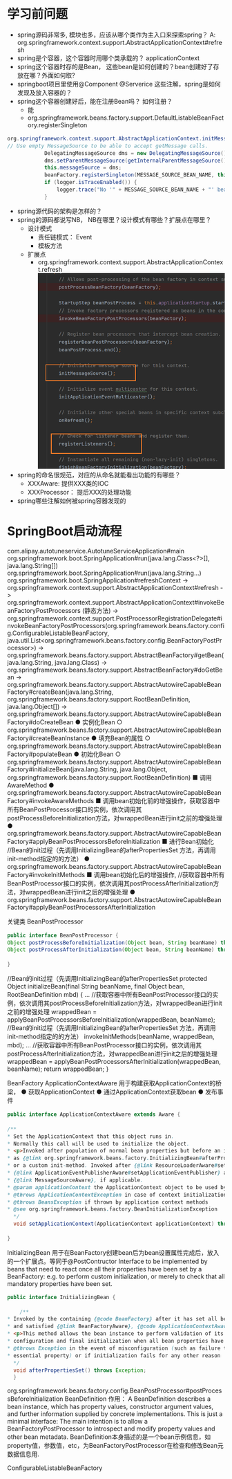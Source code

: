 # 学习前问题
- spring源码非常多, 模块也多，应该从哪个类作为主入口来探索spring？
A: org.springframework.context.support.AbstractApplicationContext#refresh  
- spring是个容器，这个容器时用哪个类承载的？ applicationContext
- spring这个容器时存的是Bean， 这些bean是如何创建的？bean创建好了存放在哪？外面如何取?
- springboot项目里使用@Component @Serverice 这些注解，spring是如何发现及放入容器的？  
- spring这个容器创建好后，能在注册Bean吗？ 如何注册？
  - 能
  - org.springframework.beans.factory.support.DefaultListableBeanFactory.registerSingleton
  
```java
org.springframework.context.support.AbstractApplicationContext.initMessageSource
// Use empty MessageSource to be able to accept getMessage calls.
			DelegatingMessageSource dms = new DelegatingMessageSource();
			dms.setParentMessageSource(getInternalParentMessageSource());
			this.messageSource = dms;
			beanFactory.registerSingleton(MESSAGE_SOURCE_BEAN_NAME, this.messageSource);
			if (logger.isTraceEnabled()) {
				logger.trace("No '" + MESSAGE_SOURCE_BEAN_NAME + "' bean, using [" + this.messageSource + "]");
			}
```
- spring源代码的架构是怎样的？  
- spring的源码都说写NB， NB在哪里？设计模式有哪些？扩展点在哪里？  
  - 设计模式
    - 责任链模式： Event  
    - 模板方法
  - 扩展点
    - org.springframework.context.support.AbstractApplicationContext.refresh
![img_1.png](img_1.png)
- spring的命名很规范，对应的从命名就能看出功能的有哪些？
  - XXXAware: 提供XXX类的IOC
  - XXXProcessor： 提后XXX的处理功能
- spring哪些注解如何被spring容器发现的

# SpringBoot启动流程
com.alipay.autotuneservice.AutotuneServiceApplication#main
org.springframework.boot.SpringApplication#run(java.lang.Class<?>[], java.lang.String[])
org.springframework.boot.SpringApplication#run(java.lang.String...)
org.springframework.boot.SpringApplication#refreshContext ->
org.springframework.context.support.AbstractApplicationContext#refresh ->
org.springframework.context.support.AbstractApplicationContext#invokeBeanFactoryPostProcessors (静态方法) ->
org.springframework.context.support.PostProcessorRegistrationDelegate#invokeBeanFactoryPostProcessors(org.springframework.beans.factory.config.ConfigurableListableBeanFactory, java.util.List<org.springframework.beans.factory.config.BeanFactoryPostProcessor>) ->
org.springframework.beans.factory.support.AbstractBeanFactory#getBean(java.lang.String, java.lang.Class<T>) ->
org.springframework.beans.factory.support.AbstractBeanFactory#doGetBean ->
org.springframework.beans.factory.support.AbstractAutowireCapableBeanFactory#createBean(java.lang.String, org.springframework.beans.factory.support.RootBeanDefinition, java.lang.Object[]) ->
org.springframework.beans.factory.support.AbstractAutowireCapableBeanFactory#doCreateBean
● 实例化Bean
○ org.springframework.beans.factory.support.AbstractAutowireCapableBeanFactory#createBeanInstance
● 填充Bean的属性
○ org.springframework.beans.factory.support.AbstractAutowireCapableBeanFactory#populateBean
● 初始化Bean
○ org.springframework.beans.factory.support.AbstractAutowireCapableBeanFactory#initializeBean(java.lang.String, java.lang.Object, org.springframework.beans.factory.support.RootBeanDefinition)
■ 调用AwareMethod
● org.springframework.beans.factory.support.AbstractAutowireCapableBeanFactory#invokeAwareMethods
■ 调用bean初始化前的增强操作，获取容器中所有BeanPostProcessor接口的实例，依次调用其postProcessBeforeInitialization方法，对wrappedBean进行init之前的增强处理
● org.springframework.beans.factory.support.AbstractAutowireCapableBeanFactory#applyBeanPostProcessorsBeforeInitialization
■ 进行Bean初始化  //Bean的init过程（先调用InitializingBean的afterPropertiesSet 方法，再调用init-method指定的的方法）
● org.springframework.beans.factory.support.AbstractAutowireCapableBeanFactory#invokeInitMethods
■ 调用bean初始化后的增强操作, //获取容器中所有BeanPostProcessor接口的实例，依次调用其postProcessAfterInitialization方法，对wrappedBean进行init之后的增强处理
● org.springframework.beans.factory.support.AbstractAutowireCapableBeanFactory#applyBeanPostProcessorsAfterInitialization


关键类
BeanPostProcessor

```java
public interface BeanPostProcessor {
Object postProcessBeforeInitialization(Object bean, String beanName) throws BeansException;
Object postProcessAfterInitialization(Object bean, String beanName) throws BeansException;

}
```

//Bean的init过程（先调用InitializingBean的afterPropertiesSet
protected Object initializeBean(final String beanName, final Object bean, RootBeanDefinition mbd) {    ...     //获取容器中所有BeanPostProcessor接口的实例，依次调用其postProcessBeforeInitialization方法，对wrappedBean进行init之前的增强处理       wrappedBean = applyBeanPostProcessorsBeforeInitialization(wrappedBean, beanName);    //Bean的init过程（先调用InitializingBean的afterPropertiesSet 方法，再调用init-method指定的的方法）       invokeInitMethods(beanName, wrappedBean, mbd);   ... //获取容器中所有BeanPostProcessor接口的实例，依次调用其postProcessAfterInitialization方法，对wrappedBean进行init之后的增强处理       wrappedBean = applyBeanPostProcessorsAfterInitialization(wrappedBean, beanName);       return wrappedBean; }

BeanFactory
ApplicationContextAware
用于构建获取ApplicationContext的桥梁，
● 获取ApplicationContext
● 通过ApplicationContext获取bean
● 发布事件

```java
public interface ApplicationContextAware extends Aware {

/**
* Set the ApplicationContext that this object runs in.
* Normally this call will be used to initialize the object.
* <p>Invoked after population of normal bean properties but before an init callback such
* as {@link org.springframework.beans.factory.InitializingBean#afterPropertiesSet()}
* or a custom init-method. Invoked after {@link ResourceLoaderAware#setResourceLoader},
* {@link ApplicationEventPublisherAware#setApplicationEventPublisher} and
* {@link MessageSourceAware}, if applicable.
* @param applicationContext the ApplicationContext object to be used by this object
* @throws ApplicationContextException in case of context initialization errors
* @throws BeansException if thrown by application context methods
* @see org.springframework.beans.factory.BeanInitializationException
  */
  void setApplicationContext(ApplicationContext applicationContext) throws BeansException;

}
```

InitializingBean
用于在BeanFactory创建bean后为bean设置属性完成后，放入的一个扩展点。等同于@PostContructor
Interface to be implemented by beans that need to react once all their properties have been set by a BeanFactory: e.g. to perform custom initialization, or merely to check that all mandatory properties have been set.


```java
public interface InitializingBean {

    /**
* Invoked by the containing {@code BeanFactory} after it has set all bean properties
* and satisfied {@link BeanFactoryAware}, {@code ApplicationContextAware} etc.
* <p>This method allows the bean instance to perform validation of its overall
* configuration and final initialization when all bean properties have been set.
* @throws Exception in the event of misconfiguration (such as failure to set an
* essential property) or if initialization fails for any other reason
  */
  void afterPropertiesSet() throws Exception;
  }
```
  

org.springframework.beans.factory.config.BeanPostProcessor#postProcessBeforeInitialization
BeanDefinition
作用：
A BeanDefinition describes a bean instance, which has property values, constructor argument values, and further information supplied by concrete implementations.
This is just a minimal interface: The main intention is to allow a BeanFactoryPostProcessor to introspect and modify property values and other bean metadata.
BeanDefinition本身描述的是一个bean示例信息，如property值，参数值，etc，为BeanFactoryPostProcessor在检查和修改Bean元数据信息用.


ConfigurableListableBeanFactory


